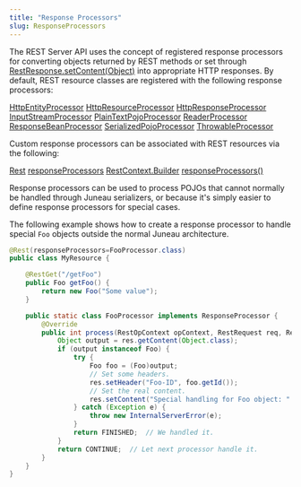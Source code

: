 ```yaml
---
title: "Response Processors"
slug: ResponseProcessors
---
```


The REST Server API uses the concept of registered response processors for converting objects returned by REST methods
or set through <a href="/site/apidocs/org/apache/juneau/rest/RestResponse.html#setContent(java.lang.Object)" target="_blank">RestResponse.setContent(Object)</a> into appropriate HTTP responses.
By default, REST resource classes are registered with the following response processors:

<tree>
<node-0><java-class><a href="/site/apidocs/org/apache/juneau/rest/processor/HttpEntityProcessor.html" target="_blank">HttpEntityProcessor</a></java-class></node-0>
<node-0><java-class><a href="/site/apidocs/org/apache/juneau/rest/processor/HttpResourceProcessor.html" target="_blank">HttpResourceProcessor</a></java-class></node-0>
<node-0><java-class><a href="/site/apidocs/org/apache/juneau/rest/processor/HttpResponseProcessor.html" target="_blank">HttpResponseProcessor</a></java-class></node-0>
<node-0><java-class><a href="/site/apidocs/org/apache/juneau/rest/processor/InputStreamProcessor.html" target="_blank">InputStreamProcessor</a></java-class></node-0>
<node-0><java-class><a href="/site/apidocs/org/apache/juneau/rest/processor/PlainTextPojoProcessor.html" target="_blank">PlainTextPojoProcessor</a></java-class></node-0>
<node-0><java-class><a href="/site/apidocs/org/apache/juneau/rest/processor/ReaderProcessor.html" target="_blank">ReaderProcessor</a></java-class></node-0>
<node-0><java-class><a href="/site/apidocs/org/apache/juneau/rest/processor/ResponseBeanProcessor.html" target="_blank">ResponseBeanProcessor</a></java-class></node-0>
<node-0><java-class><a href="/site/apidocs/org/apache/juneau/rest/processor/SerializedPojoProcessor.html" target="_blank">SerializedPojoProcessor</a></java-class></node-0>
<node-0><java-class><a href="/site/apidocs/org/apache/juneau/rest/processor/ThrowableProcessor.html" target="_blank">ThrowableProcessor</a></java-class></node-0>
</tree>

Custom response processors can be associated with REST resources via the following:

<tree>
<node-0><java-annotation><a href="/site/apidocs/org/apache/juneau/rest/annotation/Rest.html" target="_blank">Rest</a></java-annotation></node-0>
<node-1><javac-method-annotation><a href="/site/apidocs/org/apache/juneau/rest/annotation/Rest.html#responseProcessors()" target="_blank">responseProcessors</a></javac-method-annotation></node-1>
<node-0><java-class><a href="/site/apidocs/org/apache/juneau/rest/RestContext.Builder.html" target="_blank">RestContext.Builder</a></java-class></node-0>
<node-1><javac-method><a href="/site/apidocs/org/apache/juneau/rest/RestContext.Builder.html#responseProcessors()" target="_blank">responseProcessors()</a></javac-method></node-1>
</tree>

Response processors can be used to process POJOs that cannot normally be handled through Juneau serializers, or because
it's simply easier to define response processors for special cases.

The following example shows how to create a response processor to handle special `Foo` objects outside the normal Juneau
architecture.

```java
@Rest(responseProcessors=FooProcessor.class)
public class MyResource {

    @RestGet("/getFoo")
    public Foo getFoo() {
        return new Foo("Some value");
    }

    public static class FooProcessor implements ResponseProcessor {
        @Override
        public int process(RestOpContext opContext, RestRequest req, RestResponse res) {
            Object output = res.getContent(Object.class);
            if (output instanceof Foo) {
                try {
                    Foo foo = (Foo)output;
                    // Set some headers.
                    res.setHeader("Foo-ID", foo.getId());
                    // Set the real content.
                    res.setContent("Special handling for Foo object: " + foo.getValue());
                } catch (Exception e) {
                    throw new InternalServerError(e);
                }
                return FINISHED;  // We handled it.
            }
            return CONTINUE;  // Let next processor handle it.
        }
    }
}
```
